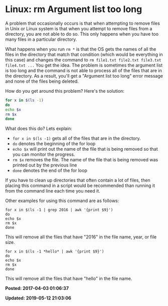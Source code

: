 # Linux: rm Argument list too long

A problem that occasionally occurs is that when attempting to remove files in Unix or Linux system is that when you attempt to remove files from a directory, you are not able to do so.  This only happens when you have too many files in a particular directory.  

What happens when you run ```rm *```
 is that the OS gets the names of all the files in the directory that match that condition (which would be everything in this case) and changes the command to ```rm file1.txt file2.txt file3.txt file4.txt ...```
 You get the idea.  The problem is sometimes the argument list is too long and the command is not able to process all of the files that are in the directory.  As a result, you'll get a "Argument list too long" error message and none of the files being deleted. 

How do you get around this problem? Here's the solution: 

``` bash
for x in $(ls -1)
do
echo $x
rm $x
done
```


What does this do?  Lets explain: 

* ```for x in $(ls -1)```
 gets all of the files that are in the directory.
* ```do```
 denotes the beginning of the for loop
* ```echo $x```
 will print out the name of the file that is being removed so that you can monitor the progress.
* ```rm $x```
 removes the file.  The name of the file that is being removed was printed out by the previous line
* ```done```
 denotes the end of the for loop



If you have to clean up directories that often contain a lot of files, then placing this command in a script would be recommended than running it from the command line each time you need it.

Other examples for using this command are as follows: 
```
for x in $(ls -1 | grep 2016 | awk '{print $9}')
do
echo $x
rm $x
done
```

This will remove all the files that have "2016" in the file name, year, or file size. 

```
for x in $(ls -1 *hello* | awk '{print $9}')
do
echo $x
rm $x
done
```

This will remove all the files that have "hello" in the file name.

**Posted: 2017-04-03 01:06:37** 

**Updated: 2019-05-12 21:03:06** 


